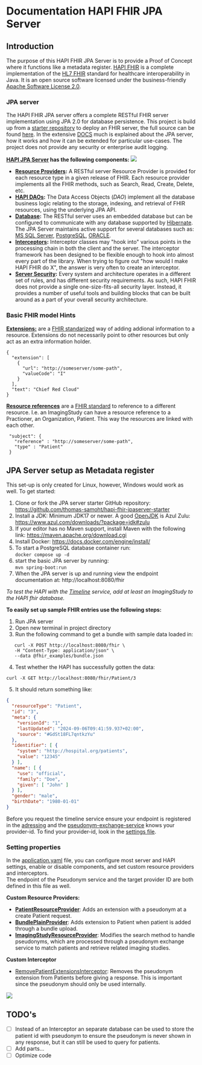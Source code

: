 # Documentation HAPI FHIR JPA Server

## Introduction
The purpose of this HAPI FHIR JPA Server is to provide a Proof of Concept where it functions like a metadata register. [HAPI FHIR](https://hapifhir.io/) is a complete implementation of the [HL7 FHIR](https://www.hl7.org/fhir/) standard for healthcare interoperability in Java. It is an open source software licensed under the business-friendly [Apache Software License 2.0](https://www.apache.org/licenses/LICENSE-2.0).

### JPA server
The HAPI FHIR JPA server offers a complete RESTful FHIR server implementation using JPA 2.0 for database persistence. This project is build up from a [starter repository](https://github.com/hapifhir/hapi-fhir-jpaserver-starter) to deploy an FHIR server, the full source can be found [here](https://github.com/hapifhir/hapi-fhir).
In the extensive [DOCS](https://hapifhir.io/hapi-fhir/docs/getting_started/introduction.html) much is explained about the JPA server, how it works and how it can be extended for particular use-cases. The project does not provide any security or enterprise audit logging.

**[HAPI JPA Server](https://hapifhir.io/hapi-fhir/docs/server_jpa/architecture.html) has the following components:** ![](https://lh7-rt.googleusercontent.com/docsz/AD_4nXdL7rKrfOpq7myofkaXeSW-Pv1i7pHQe53rX1v61pa_ls7IC6UL2JIKZ5Xtd8OEB31l3NRfjLBQvSW0qinkDcz-Jw500DjTRkHicwuIv3GzNl6Y3Ldz3mtII8FA-Arq2v1VLKxPWk_HKutRQL6C6j7AU41G?key=flRIJ62mIRWJ10ofPwigtw)  
- **[Resource Providers](https://hapifhir.io/hapi-fhir/docs/server_plain/resource_providers.html):** A RESTful server Resource Provider is provided for each resource type in a given release of FHIR. Each resource provider implements all the FHIR methods, such as Search, Read, Create, Delete, etc.  
- **[HAPI DAOs](https://hapifhir.io/hapi-fhir/apidocs/hapi-fhir-storage/ca/uhn/fhir/jpa/api/dao/IFhirResourceDao.html):** The Data Access Objects (_DAO_) implement all the database business logic relating to the storage, indexing, and retrieval of FHIR resources, using the underlying JPA API.
- **[Database](https://hapifhir.io/hapi-fhir/docs/server_jpa/database_support.html):** The RESTful server uses an embedded database but can be configured to communicate with any database supported by [Hibernate](https://hibernate.org/orm/). The JPA Server maintains active support for several databases such as: [MS SQL Server](https://www.microsoft.com/en-us/sql-server/sql-server-downloads), [PostgreSQL](https://www.postgresql.org/), [ORACLE](https://www.oracle.com/database/).  
- **[Interceptors](https://hapifhir.io/hapi-fhir/docs/interceptors/interceptors.html):** Interceptor classes may "hook into" various points in the processing chain in both the client and the server. The interceptor framework has been designed to be flexible enough to hook into almost every part of the library. When trying to figure out "how would I make HAPI FHIR do X", the answer is very often to create an interceptor.  
- **[Server Security](https://hapifhir.io/hapi-fhir/docs/security/introduction.html):** Every system and architecture operates in a different set of rules, and has different security requirements. As such, HAPI FHIR does not provide a single one-size-fits-all security layer. Instead, it provides a number of useful tools and building blocks that can be built around as a part of your overall security architecture.

### Basic FHIR model Hints
**[Extensions:](https://hapifhir.io/hapi-fhir/docs/model/profiles_and_extensions.html)** are a [FHIR standarized](https://www.hl7.org/fhir/extensibility.html) way of adding addional information to a resource. Extensions do not necessarily point to other resources but only act as an extra information holder.
```
{
  "extension": [
    {
      "url": "http://someserver/some-path",
      "valueCode": "I"
    }
  ],
  "text": "Chief Red Cloud"
}
```
**[Resource references](https://hapifhir.io/hapi-fhir/docs/model/working_with_resources.html)** are a [FHIR standard](https://www.hl7.org/fhir/references.html) to reference to a different resource. I.e. an ImagingStudy can have a resource reference to a Practioner, an Organization, Patient. This way the resources are linked with each other.
```
 "subject": {
   "reference" : "http://someserver/some-path",
   "type" : "Patient"
 }
```

## JPA Server setup as Metadata register
This set-up is only created for Linux, however, Windows would work as well.
To get started:
1. Clone or fork the JPA server starter GitHub repository: https://github.com/thomas-samoht/hapi-fhir-jpaserver-starter
2. Install a JDK: Minimum JDK17 or newer. A good [OpenJDK](https://openjdk.org/) is Azul Zulu: https://www.azul.com/downloads/?package=jdk#zulu
3. If your editor has no Maven support, install Maven with the following link: https://maven.apache.org/download.cgi
4. Install Docker: https://docs.docker.com/engine/install/
5. To start a PostgreSQL database container run: \
   `docker compose up -d` 
6. start the basic JPA server by running: \
   `mvn spring-boot:run`
7. When the JPA server is up and running view the endpoint documentation at: http://localhost:8080/fhir


_To test the HAPI with the [Timeline](https://github.com/minvws/nl-irealisatie-zmodules-pgo-demo) service, 
add at least an ImagingStudy to the HAPI fhir database._  

**To easily set up sample FHIR entries use the following steps:**
1. Run JPA server
2. Open new terminal in project directory
3. Run the following command to get a bundle with sample data loaded in:
   
```curl
   curl -X POST http://localhost:8080/fhir \
   -H "Content-Type: application/json" \
   --data @fhir_examples/bundle.json
```

4. Test whether the HAPI has successfully gotten the data:

```curl 
curl -X GET http://localhost:8080/fhir/Patient/3
```

5. It should return something like:
```json
{
  "resourceType": "Patient",
  "id": "3",
  "meta": {
    "versionId": "1",
    "lastUpdated": "2024-09-06T09:41:59.937+02:00",
    "source": "#GdSt18FL7qntkzYu"
  },
  "identifier": [ {
    "system": "http://hospital.org/patients",
    "value": "12345"
  } ],
  "name": [ {
    "use": "official",
    "family": "Doe",
    "given": [ "John" ]
  } ],
  "gender": "male",
  "birthDate": "1980-01-01"
}
```

Before you request the timeline service ensure your endpoint is registered in the [adressing](https://github.com/minvws/nl-irealisatie-zmodules-addressing-register) and 
the [pseudonym-exchange-service](https://github.com/minvws/nl-irealisatie-zmodules-pseudonym-service) knows your provider-id.
To find your provider-id, look in the [settings file](src/main/resources/application.yaml).

### Setting properties
In the [application.yaml](src/main/resources/application.yaml) file, you can configure most server and HAPI settings, enable or disable components, and set custom resource providers and interceptors.  
The endpoint of the Pseudonym service and the target provider ID are both defined in this file as well.

**Custom Resource Providers:**
- **[PatientResourceProvider](src/main/java/ca/uhn/fhir/jpa/starter/ResourceProvider/PatientResourceProvider.java)**: Adds an extension with a pseudonym at a create Patient request.
- **[BundlePlainProvider](src/main/java/ca/uhn/fhir/jpa/starter/ResourceProvider/BundlePlainProvider.java)**: Adds extension to Patient when patient is added through a bundle upload.
- **[ImagingStudyResourceProvider](src/main/java/ca/uhn/fhir/jpa/starter/ResourceProvider/ImagingStudyResourceProvider.java)**: Modifies the search method to handle pseudonyms, which are processed through a pseudonym exchange service to match patients and retrieve related imaging studies.  

**Custom Interceptor**
- [RemovePatientExtensionsInterceptor](src/main/java/ca/uhn/fhir/jpa/starter/Interceptors/RemovePatientExtensionsInterceptor.java): Removes the pseudonym extension from Patients before giving a response. This is important since the pseudonym should only be used internally.

![](https://public.images.stashpad.live/wuSV7B9TYtAjBQB0Woh2v03a)

## TODO's
- [ ] Instead of an Interceptor an separate database can be used to store the patient id with pseudonym to ensure the pseudonym is never shown in any response, but it can still be used to query for patients.
- [ ] Add parts...
- [ ] Optimize code
